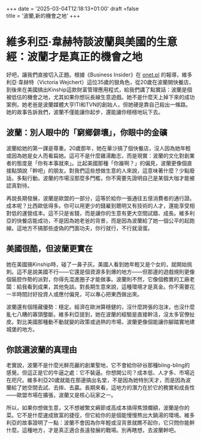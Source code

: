+++
date = '2025-03-04T12:18:13+01:00'
draft =false    
title = '波蘭,新的機會之地'
+++
# 維多利亞·韋赫特談波蘭與美國的生意經：波蘭才是真正的機會之地

好吧，讓我們直接切入正題。根據《Business Insider》在 [onet.pl](https://www.onet.pl/informacje/businessinsider/victoria-wejchert-o-prowadzeniu-biznesu-w-polsce-i-usa/x80ms71,211f4564) 的報導，維多利亞·韋赫特（Victoria Wejchert）這位35歲的狠角色，從20歲在波蘭開快餐店，到後來在美國搞出Kinship這款財富管理應用程式，給我們講了點實話：波蘭是個被低估的機會之地，尤其如果你想玩長線生意遊戲。她不是什麼天上掉下來的成功案例，她老爸是波蘭媒體大亨ITI和TVN的創始人，但她硬是靠自己殺出一條路。她的故事告訴我們，波蘭不僅能讓你起步，還能讓你穩穩地玩下去。

## 波蘭：別人眼中的「窮鄉僻壤」，你眼中的金礦

波蘭給她的第一課是尊重。20歲那年，她在華沙搞了個快餐店，沒人因為她年輕或因為她是女人而看扁她。這可不是什麼雞湯勵志，而是現實：波蘭的文化對創業者的態度是「你有本事就來」。比起美國那種「你誰啊？」的偏見，波蘭更像個直接點頭說「幹吧」的朋友。對我們這些想做生意的人來說，這意味著什麼？少點廢話，多點行動。波蘭的市場沒那麼多門檻，你不需要先證明自己是某個大咖才能被認真對待。

再說長期發展，波蘭是歐盟的一部分，這等於給你一張通往五億消費者的通行證。成本呢？比西歐低得多。你可以用更少的錢雇到聰明又有技術的人才，還能享受相對低的運營成本。這不只是省錢，而是讓你的生意有更大空間試錯、成長。維多利亞的快餐店能成功，不是因為她老爸的背景，而是因為波蘭給了她一個公平的起跑線。這地方不搞那些虛偽的門面功夫，你行就行，不行就滾蛋。

## 美國很酷，但波蘭更實在

她在美國搞Kinship時，碰了一鼻子灰。美國人看到她年輕又是个女的，就開始挑刺。這不是說美國不行——它還是個資源多到爆的地方——但那邊的遊戲規則更像個裝腔作勢的派對，你得先混進圈子才能做事。波蘭則不然，它像個務實的工廠老闆：給我看到成果，其他免談。對長期生意來說，這種環境才是真金。你不需要花一半時間討好投資人或應付偏見，可以專心把東西做出來。

波蘭還有個隱藏優勢：穩定。經濟在歐洲算穩健的，沒什麼誇張的泡沫，也沒什麼亂七八糟的寡頭壟斷。維多利亞提到，她在波蘭的經驗是直接幹活，沒太多官僚扯皮。對比美國那種動不動就變的政策或過熱的市場，波蘭更像個能讓你腳踏實地建城堡的地方。

## 你該選波蘭的真理由

老實說，波蘭不是什麼光鮮亮麗的創業聖地，它不會給你矽谷那種bling-bling的感覺。但這正是它的牛逼之處：它不裝逼。你想開公司？成本低、人才多、市場近在咫尺。維多利亞20歲就能在那邊搞出名堂，不是因為她特別天才，而是因為波蘭給了她空間去試、去摔、去贏。長期來看，這地方的潛力在於它的務實和成長性——歐盟市場在擴張，波蘭又是核心玩家之一。

所以，如果你想做生意，又不想被繁文縟節或高成本搞得焦頭爛額，波蘭是你的菜。它不是什麼速成致富的捷徑，但它給你的是個能慢慢熬出大鍋湯的環境。維多利亞的故事證明了一點：波蘭不會因為你年輕或沒背景就瞧不起你，它只問你能幹什麼。這種地方，才是真正適合長遠發展的戰場。別再瞎想，去波蘭幹吧。